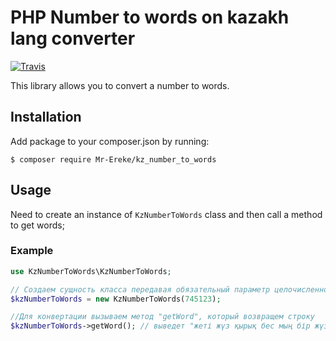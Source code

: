 # PHP Number to words on kazakh lang converter

[![Travis](https://travis-ci.org/kwn/number-to-words.svg?branch=master)](https://travis-ci.org/kwn/number-to-words)

This library allows you to convert a number to words.

## Installation

Add package to your composer.json by running:

```
$ composer require Mr-Ereke/kz_number_to_words
```


## Usage

Need to create an instance of `KzNumberToWords` class and then call a method to get words;

### Example

```php
use KzNumberToWords\KzNumberToWords;

// Создаем сущность класса передавая обязательный параметр целочисленного типа (можно отрицательный) 
$kzNumberToWords = new KzNumberToWords(745123);

//Для конвертации вызываем метод "getWord", который возвращем строку
$kzNumberToWords->getWord(); // выведет "жеті жүз қырық бес мың бір жүз жиырма үш"
```
